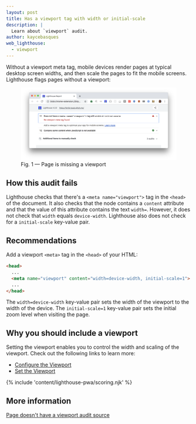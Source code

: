 ```yaml
---
layout: post
title: Has a viewport tag with width or initial-scale
description: |
  Learn about `viewport` audit.
author: kaycebasques
web_lighthouse:
  - viewport
---
```


Without a viewport meta tag, mobile devices render pages at typical desktop
screen widths, and then scale the pages to fit the mobile screens.
Lighthouse flags pages without a viewport:

<figure class="w-figure">
  <img class="w-screenshot w-screenshot--filled" src="viewport.png" alt="Lighthouse audit shows page is missing a viewport">
  <figcaption class="w-figcaption">
    Fig. 1 — Page is missing a viewport
  </figcaption>
</figure>

## How this audit fails

Lighthouse checks that there's a `<meta name="viewport">` tag in the `<head>`
of the document. It also checks that the node contains a `content` attribute
and that the value of this attribute contains the text `width=`. However,
it does not check that `width` equals `device-width`. Lighthouse also does not
check for a `initial-scale` key-value pair.

## Recommendations

Add a viewport `<meta>` tag in the `<head>` of your HTML:

```html
<head>
  ...
  <meta name="viewport" content="width=device-width, initial-scale=1">
  ...
</head>
```

The `width=device-width` key-value pair sets the width of the viewport to
the width of the device. The `initial-scale=1` key-value pair sets the initial
zoom level when visiting the page.

## Why you should include a viewport

Setting the viewport enables you to control the width and scaling of the viewport.
Check out the following links to learn more:

- [Configure the Viewport](/https://developers.google.com/speed/docs/insights/ConfigureViewport)
- [Set the Viewport](https://developers.google.com/web/fundamentals/design-and-ux/responsive/#set-the-viewport)

{% include 'content/lighthouse-pwa/scoring.njk' %}

## More information

[Page doesn't have a viewport audit source](https://github.com/GoogleChrome/lighthouse/blob/master/lighthouse-core/audits/viewport.js)